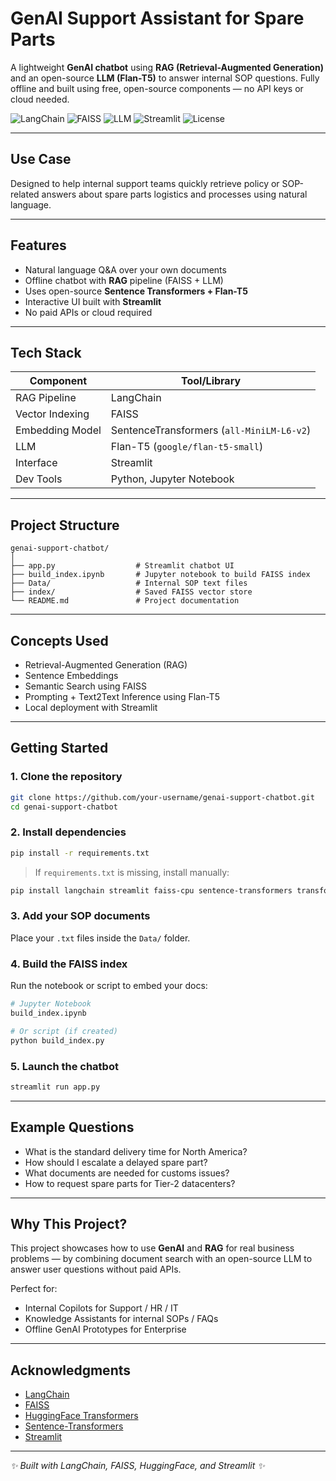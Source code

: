 # GenAI Support Assistant for Spare Parts

A lightweight **GenAI chatbot** using **RAG (Retrieval-Augmented Generation)** and an open-source **LLM (Flan-T5)** to answer internal SOP questions. Fully offline and built using free, open-source components — no API keys or cloud needed.

![LangChain](https://img.shields.io/badge/Built%20With-LangChain-blue)
![FAISS](https://img.shields.io/badge/Vector%20DB-FAISS-green)
![LLM](https://img.shields.io/badge/LLM-Flan--T5-red)
![Streamlit](https://img.shields.io/badge/UI-Streamlit-orange)
![License](https://img.shields.io/badge/License-MIT-lightgrey)

---

## Use Case

Designed to help internal support teams quickly retrieve policy or SOP-related answers about spare parts logistics and processes using natural language.

---

## Features

- Natural language Q&A over your own documents
- Offline chatbot with **RAG** pipeline (FAISS + LLM)
- Uses open-source **Sentence Transformers + Flan-T5**
- Interactive UI built with **Streamlit**
- No paid APIs or cloud required

---

## Tech Stack

| Component             | Tool/Library                                      |
|-----------------------|---------------------------------------------------|
| RAG Pipeline          | LangChain                                         |
| Vector Indexing       | FAISS                                             |
| Embedding Model       | SentenceTransformers (`all-MiniLM-L6-v2`)        |
| LLM                   | Flan-T5 (`google/flan-t5-small`)                  |
| Interface             | Streamlit                                         |
| Dev Tools             | Python, Jupyter Notebook                          |

---

## Project Structure

```
genai-support-chatbot/
│
├── app.py                  # Streamlit chatbot UI
├── build_index.ipynb       # Jupyter notebook to build FAISS index
├── Data/                   # Internal SOP text files
├── index/                  # Saved FAISS vector store
└── README.md               # Project documentation
```

---

## Concepts Used

- Retrieval-Augmented Generation (RAG)
- Sentence Embeddings
- Semantic Search using FAISS
- Prompting + Text2Text Inference using Flan-T5
- Local deployment with Streamlit

---

## Getting Started

### 1. Clone the repository

```bash
git clone https://github.com/your-username/genai-support-chatbot.git
cd genai-support-chatbot
```

### 2. Install dependencies

```bash
pip install -r requirements.txt
```

> If `requirements.txt` is missing, install manually:

```bash
pip install langchain streamlit faiss-cpu sentence-transformers transformers torch
```

### 3. Add your SOP documents

Place your `.txt` files inside the `Data/` folder.

### 4. Build the FAISS index

Run the notebook or script to embed your docs:

```bash
# Jupyter Notebook
build_index.ipynb

# Or script (if created)
python build_index.py
```

### 5. Launch the chatbot

```bash
streamlit run app.py
```

---

## Example Questions

- What is the standard delivery time for North America?
- How should I escalate a delayed spare part?
- What documents are needed for customs issues?
- How to request spare parts for Tier-2 datacenters?

---

## Why This Project?

This project showcases how to use **GenAI** and **RAG** for real business problems — by combining document search with an open-source LLM to answer user questions without paid APIs.

Perfect for:

- Internal Copilots for Support / HR / IT
- Knowledge Assistants for internal SOPs / FAQs
- Offline GenAI Prototypes for Enterprise

---

## Acknowledgments

- [LangChain](https://github.com/hwchase17/langchain)
- [FAISS](https://github.com/facebookresearch/faiss)
- [HuggingFace Transformers](https://huggingface.co)
- [Sentence-Transformers](https://www.sbert.net/)
- [Streamlit](https://streamlit.io)

---

_✨ Built with LangChain, FAISS, HuggingFace, and Streamlit ✨_
